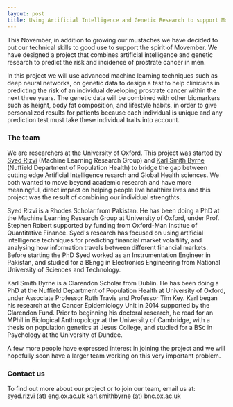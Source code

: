 ```yaml
---
layout: post
title: Using Artificial Intelligence and Genetic Research to support Movember
---
```


This November, in addition to growing our mustaches we have decided to put our technical skills to good use to support the spirit 
of Movember. 
We have designed a project that combines artificial intelligence and genetic research to predict the risk and incidence of 
prostrate cancer in men. 

In this project we will use advanced machine learning techniques such as deep neural networks, on genetic data to design a test to help clinicians in predicting the risk of an individual developing prostrate cancer within the next three years. The genetic data will be combined with other biomarkers such as height, body fat composition, and lifestyle habits, in order to give personalized results for patients because each individual is unique and any prediction test must take these individual traits into account. 

### The team

We are researchers at the University of Oxford. This project was started by [Syed Rizvi](http://www.saarizvi.com/ "Syed Rizvi's homepage") (Machine Learning Research Group) and [Karl Smith Byrne](https://www.ndph.ox.ac.uk/team/karl-smithbyrne "Karl Smith Byrne - Nuffield Dept of Population Health") (Nuffield Department of Population Health) to bridge the gap between cutting edge Artificial Intelligence resarch and Global Health sciences. We both wanted to move beyond academic research and have more meaningful, direct impact on helping people live healthier lives and this project was the result of combining our individual strengthts. 

Syed Rizvi is a Rhodes Scholar from Pakistan. He has been doing a PhD at the Machine Learning Research Group at University of Oxford, under Prof. Stephen Robert supported by funding from Oxford-Man Institue of Quantitative Finance. Syed's research has focused on using artificial intelligence techniques for predicting financial market volaitility, and analysing how information travels between different financial markets. Before starting the PhD Syed worked as an Instrumentation Engineer in Pakistan, and studied for a BEngg in Electronics Engineering from National University of Sciences and Technology. 

Karl Smith Byrne is a Clarendon Scholar from Dublin. He has been doing a PhD at the Nuffield Department of Population Health at University of Oxford, under Associate Professor Ruth Travis and Professor Tim Key. Karl began his research at the Cancer Epidemiology Unit in 2014 supported by the Clarendon Fund. Prior to beginning his doctoral research, he read for an MPhil in Biological Anthropology at the University of Cambridge, with a thesis on population genetics at Jesus College, and studied for a BSc in Psychology at the University of Dundee.

A few more people have expressed interest in joining the project and we will hopefully soon have a larger team working on this very important problem.

### Contact us

To find out more about our project or to join our team, email us at:  
syed.rizvi (at) eng.ox.ac.uk
karl.smithbyrne (at) bnc.ox.ac.uk
